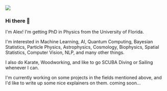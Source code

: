 <img src="https://raw.githubusercontent.com/romanflow/romanflow/header.png">

### Hi there 👋

I'm Alex! I'm getting PhD in Physics from the University of Florida. 

I'm interested in Machine Learning, AI, Quantum Computing, Bayesian Statistics, Particle Physics, 
Astrophysics, Cosmology, Biophysics, Spatial Statistics, Computer Vision, NLP, and many other things.

I also do Karate, Woodworking, and like to go SCUBA Diving or Sailing whenever I can.

I'm currently working on some projects in the fields mentioned above, and I'd like to write up some nice explainers on them. coming soon...

<!--
**romanflow/romanflow** is a ✨ _special_ ✨ repository because its `README.md` (this file) appears on your GitHub profile.

Here are some ideas to get you started:

- 🔭 I’m currently working on ...
- 🌱 I’m currently learning ...
- 👯 I’m looking to collaborate on ...
- 🤔 I’m looking for help with ...
- 💬 Ask me about ...
- 📫 How to reach me: ...
- 😄 Pronouns: ...
- ⚡ Fun fact: ...
-->
